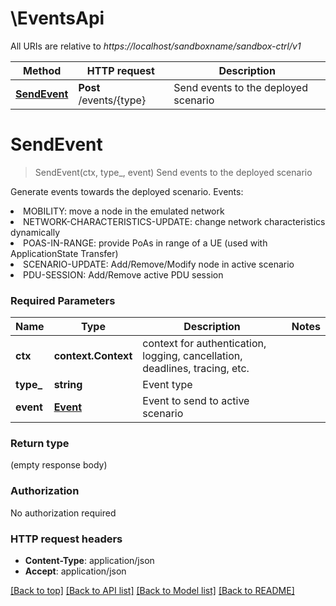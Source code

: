 # \EventsApi

All URIs are relative to *https://localhost/sandboxname/sandbox-ctrl/v1*

Method | HTTP request | Description
------------- | ------------- | -------------
[**SendEvent**](EventsApi.md#SendEvent) | **Post** /events/{type} | Send events to the deployed scenario


# **SendEvent**
> SendEvent(ctx, type_, event)
Send events to the deployed scenario

Generate events towards the deployed scenario. Events: <li>MOBILITY: move a node in the emulated network <li>NETWORK-CHARACTERISTICS-UPDATE: change network characteristics dynamically <li>POAS-IN-RANGE: provide PoAs in range of a UE (used with ApplicationState Transfer) <li>SCENARIO-UPDATE: Add/Remove/Modify node in active scenario <li>PDU-SESSION: Add/Remove active PDU session

### Required Parameters

Name | Type | Description  | Notes
------------- | ------------- | ------------- | -------------
 **ctx** | **context.Context** | context for authentication, logging, cancellation, deadlines, tracing, etc.
  **type_** | **string**| Event type | 
  **event** | [**Event**](Event.md)| Event to send to active scenario | 

### Return type

 (empty response body)

### Authorization

No authorization required

### HTTP request headers

 - **Content-Type**: application/json
 - **Accept**: application/json

[[Back to top]](#) [[Back to API list]](../README.md#documentation-for-api-endpoints) [[Back to Model list]](../README.md#documentation-for-models) [[Back to README]](../README.md)

